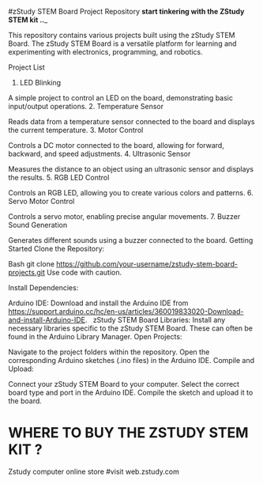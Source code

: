 #zStudy STEM Board Project Repository
__start tinkering with the ZStudy STEM kit ..___



This repository contains various projects built using the zStudy STEM Board. The zStudy STEM Board is a versatile platform for learning and experimenting with electronics, programming, and robotics.

Project List
1. LED Blinking

A simple project to control an LED on the board, demonstrating basic input/output operations.
2. Temperature Sensor

Reads data from a temperature sensor connected to the board and displays the current temperature.
3. Motor Control

Controls a DC motor connected to the board, allowing for forward, backward, and speed adjustments.
4. Ultrasonic Sensor

Measures the distance to an object using an ultrasonic sensor and displays the results.
5. RGB LED Control

Controls an RGB LED, allowing you to create various colors and patterns.
6. Servo Motor Control

Controls a servo motor, enabling precise angular movements.
7. Buzzer Sound Generation

Generates different sounds using a buzzer connected to the board.
Getting Started
Clone the Repository:

Bash
git clone https://github.com/your-username/zstudy-stem-board-projects.git
Use code with caution.

Install Dependencies:

Arduino IDE: Download and install the Arduino IDE from https://support.arduino.cc/hc/en-us/articles/360019833020-Download-and-install-Arduino-IDE.   
zStudy STEM Board Libraries: Install any necessary libraries specific to the zStudy STEM Board. These can often be found in the Arduino Library Manager.
Open Projects:

Navigate to the project folders within the repository.
Open the corresponding Arduino sketches (.ino files) in the Arduino IDE.
Compile and Upload:

Connect your zStudy STEM Board to your computer.
Select the correct board type and port in the Arduino IDE.
Compile the sketch and upload it to the board.
# WHERE TO BUY THE ZSTUDY STEM KIT ?
Zstudy computer online store #visit web.zstudy.com
